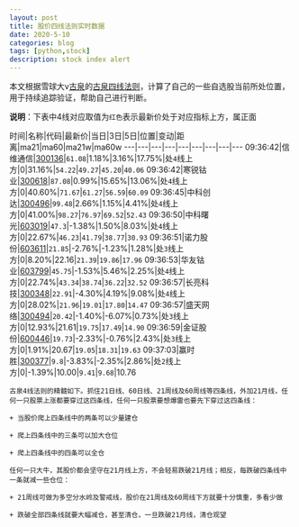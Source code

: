 ```yaml
---
layout: post
title: 股价四线法则实时数据
date: 2020-5-10
categories: blog
tags: [python,stock]
description: stock index alert
---
```



本文根据雪球大v[古泉](https://xueqiu.com/u/7148646888)的[古泉四线法则](https://xueqiu.com/7148646888/130498192)，计算了自己的一些自选股当前所处位置，用于持续追踪验证，帮助自己进行判断。

**说明**：下表中4线对应取值为`红色`表示最新价处于对应指标上方，属正面

时间|名称|代码|最新价|当日|3日|5日|位置|变动|距离|ma21|ma60|ma21w|ma60w
---|---|---|---|---|---|---|---|---
09:36:42|信维通信|[300136](https://xueqiu.com/S/SZ300136)|`61.08`|1.18%|3.16%|17.75%|处`4`线上方|0|31.16%|`54.22`|`49.27`|`45.20`|`40.06`
09:36:42|寒锐钴业|[300618](https://xueqiu.com/S/SZ300618)|`87.08`|0.99%|15.65%|13.06%|处`4`线上方|0|40.60%|`71.67`|`61.27`|`56.59`|`60.09`
09:36:45|中科创达|[300496](https://xueqiu.com/S/SZ300496)|`99.48`|2.66%|1.15%|4.41%|处`4`线上方|0|41.00%|`98.27`|`76.97`|`69.52`|`52.43`
09:36:50|中科曙光|[603019](https://xueqiu.com/S/SH603019)|`47.3`|-1.38%|1.50%|8.03%|处`4`线上方|0|22.67%|`46.23`|`41.79`|`38.77`|`30.93`
09:36:51|诺力股份|[603611](https://xueqiu.com/S/SH603611)|`21.85`|-2.76%|-1.23%|1.28%|处`3`线上方|0|8.20%|22.16|`21.39`|`19.86`|`17.96`
09:36:53|华友钴业|[603799](https://xueqiu.com/S/SH603799)|`45.75`|-1.53%|5.46%|2.25%|处`4`线上方|0|22.74%|`43.34`|`38.74`|`36.22`|`32.52`
09:36:57|长亮科技|[300348](https://xueqiu.com/S/SZ300348)|`22.91`|-4.30%|4.19%|9.08%|处`4`线上方|0|28.02%|`21.96`|`19.01`|`17.80`|`14.47`
09:36:57|盛天网络|[300494](https://xueqiu.com/S/SZ300494)|`20.42`|-1.40%|-6.07%|0.73%|处`3`线上方|0|12.93%|21.61|`19.75`|`17.49`|`14.90`
09:36:59|金证股份|[600446](https://xueqiu.com/S/SH600446)|`19.73`|-2.33%|-0.76%|2.43%|处`3`线上方|0|1.91%|20.67|`19.05`|`18.31`|`19.63`
09:37:03|赢时胜|[300377](https://xueqiu.com/S/SZ300377)|`9.8`|-3.83%|-2.35%|2.86%|处`2`线上方|0|-1.39%|10.00|`9.41`|`9.68`|10.76

```
古泉4线法则的精髓如下。抓住21日线、60日线、21周线及60周线等四条线，外加21月线，任何一只股票上涨都要穿过这四条线，任何一只股票要想爆雷也要先下穿过这四条线：

+ 当股价爬上四条线中的两条可以少量建仓

+ 爬上四条线中的三条可以加大仓位

+ 爬上四条线中的四条可以全仓

任何一只大牛，其股价都会坚守在21月线上方，不会轻易跌破21月线；相反，每跌破四条线中一条就减一些仓位：

+ 21周线可做为多空分水岭及警戒线，股价在21周线及60周线下方就要十分慎重，多看少做

+ 跌破全部四条线就要大幅减仓，甚至清仓，一旦跌破21月线，清仓观望
```